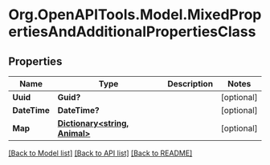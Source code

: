 # Org.OpenAPITools.Model.MixedPropertiesAndAdditionalPropertiesClass
## Properties

Name | Type | Description | Notes
------------ | ------------- | ------------- | -------------
**Uuid** | **Guid?** |  | [optional] 
**DateTime** | **DateTime?** |  | [optional] 
**Map** | [**Dictionary&lt;string, Animal&gt;**](Animal.md) |  | [optional] 

[[Back to Model list]](../README.md#documentation-for-models) [[Back to API list]](../README.md#documentation-for-api-endpoints) [[Back to README]](../README.md)

